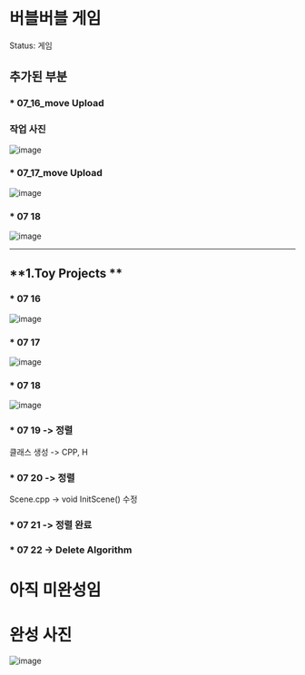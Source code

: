 # 버블버블 게임

Status: 게임

## **추가된 부분**

### * 07_16_move  Upload
### 작업 사진


![image](https://user-images.githubusercontent.com/68671394/125887309-cf5a7a5e-3156-48e1-8307-399281d5dca0.png)
### * 07_17_move Upload

![image](https://user-images.githubusercontent.com/68671394/126036971-e3942611-dd9b-40b7-a395-77430ea4137e.png)
### * 07 18  
![image](https://user-images.githubusercontent.com/68671394/126063934-cfbe6ee8-78b5-4d1b-a155-fbbdc7b1c730.png)

---

## **1.Toy Projects **
### * 07 16  
![image](https://user-images.githubusercontent.com/68671394/125797798-b826cb93-585e-429e-af52-328a6c212ed8.png)
### * 07 17  
![image](https://user-images.githubusercontent.com/68671394/126037001-35aa7ca4-c286-42e3-a3e4-291680bda71c.png)
### * 07 18
![image](https://user-images.githubusercontent.com/68671394/126063934-cfbe6ee8-78b5-4d1b-a155-fbbdc7b1c730.png)
### * 07 19 -> 정렬
클래스 생성 -> CPP, H
### * 07 20 -> 정렬
Scene.cpp  ->  void InitScene() 수정
### * 07 21 -> 정렬 완료
### * 07 22 -> Delete Algorithm

# 아직 미완성임 

# 완성 사진

![image](https://user-images.githubusercontent.com/68671394/125798007-1c1f08f2-23b8-429c-a8e7-f2b19c5216a8.png)
